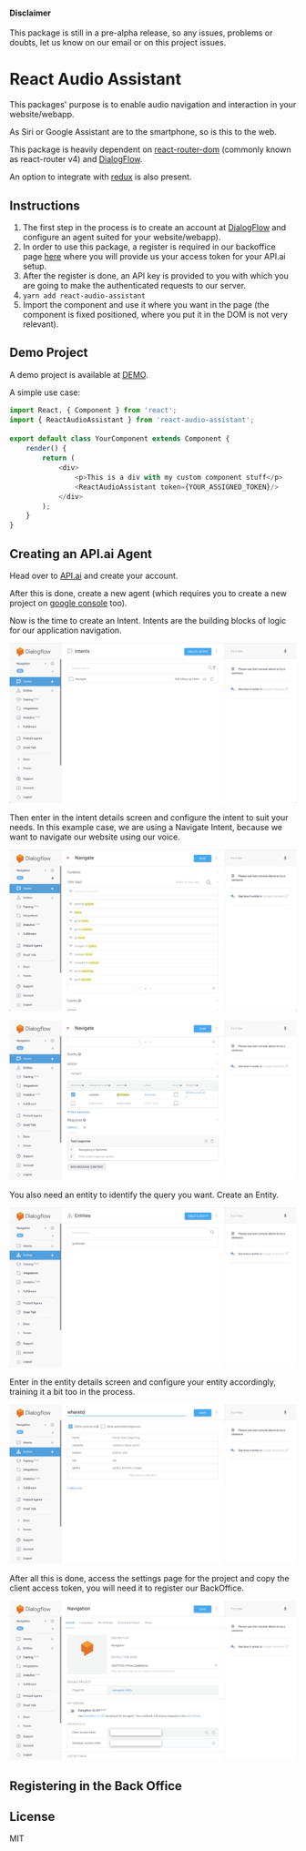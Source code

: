 #### Disclaimer
This package is still in a pre-alpha release, so any issues, problems or doubts, let us know on our email or on this project issues.

# React Audio Assistant

This packages' purpose is to enable audio navigation and interaction in your website/webapp.

As Siri or Google Assistant are to the smartphone, so is this to the web.

This package is heavily dependent on [react-router-dom](https://reacttraining.com/react-router/web/guides/philosophy) (commonly known as react-router v4) and [DialogFlow](https://dialogflow.com).

An option to integrate with [redux](http://redux.js.org/) is also present.

## Instructions

1. The first step in the process is to create an account at [DialogFlow](https://dialogflow.com) and configure an agent suited for your website/webapp).
2. In order to use this package, a register is required in our backoffice page [here]() where you will provide us your access token for your API.ai setup.
3. After the register is done, an API key is provided to you with which you are going to make the authenticated requests to our server.
4. `yarn add react-audio-assistant`
5. Import the component and use it where you want in the page (the component is fixed positioned, where you put it in the DOM is not very relevant).

## Demo Project

A demo project is available at [DEMO](https://github.com/WebPaquitos/audio-navigation-client).

A simple use case:
```javascript
import React, { Component } from 'react';
import { ReactAudioAssistant } from 'react-audio-assistant';

export default class YourComponent extends Component {
    render() {
        return (
            <div>
                <p>This is a div with my custom component stuff</p>
                <ReactAudioAssistant token={YOUR_ASSIGNED_TOKEN}/>
            </div>
        );
    }
}
```

## Creating an API.ai Agent

Head over to [API.ai](https://api.ai/) and create your account.

After this is done, create a new agent (which requires you to create a new project on [google console](https://www.google.com/webmasters/tools/home?hl=en) too).

Now is the time to create an Intent. Intents are the building blocks of logic for our application navigation.

![Intent Creation](intent.png)

Then enter in the intent details screen and configure the intent to suit your needs.
In this example case, we are using a Navigate Intent, because we want to navigate our website using our voice.

![Intent Creation](intent_details.png)

![Intent Creation](intent_details_2.png)

You also need an entity to identify the query you want. Create an Entity.

![Intent Creation](entity.png)

Enter in the entity details screen and configure your entity accordingly, training it a bit too in the process.

![Intent Creation](entities_details.png)

After all this is done, access the settings page for the project and copy the client access token, you will need it to register our BackOffice.

![Intent Creation](settings.png)

## Registering in the Back Office

## License

MIT
